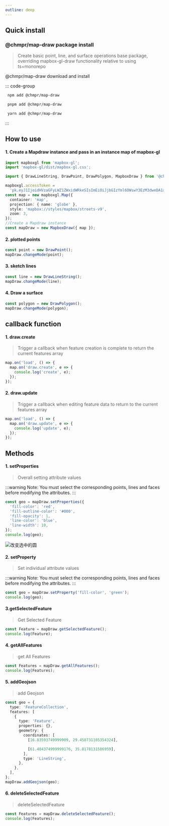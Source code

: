 ```yaml
---
outline: deep
---
```


## Quick install

### @chmpr/map-draw package install

> Create basic point, line, and surface operations base package, overriding mapbox-gl-draw functionality relative to using ts+monorepo

@chmpr/map-draw download and install

::: code-group

```sh [npm]
 npm add @chmpr/map-draw
```

```sh [pnpm]
 pnpm add @chmpr/map-draw
```

```sh [yarn]
 yarn add @chmpr/map-draw
```

:::

## How to use

#### 1. Create a Mapdraw instance and pass in an instance map of mapbox-gl

```ts
import mapboxgl from 'mapbox-gl';
import 'mapbox-gl/dist/mapbox-gl.css';

import { DrawLineString, DrawPoint, DrawPolygon, MapboxDraw } from '@chmpr/map-draw';

mapboxgl.accessToken =
  'pk.eyJ1IjoidHVzaGFyLWZ1ZWxidWRkeSIsImEiOiJjbGIzYml6OWswY3EzM3dweDA1am82OGhqIn0.dQ99KMNUXLKu6MXi1VlwxA';
const map = new mapboxgl.Map({
  container: 'map',
  projection: { name: 'globe' },
  style: 'mapbox://styles/mapbox/streets-v9',
  zoom: 3,
});
//Create a Mapdraw instance
const mapDraw = new MapboxDraw({ map });
```

#### 2. plotted points

```ts
const point = new DrawPoint();
mapDraw.changeMode(point);
```

#### 3. sketch lines

```ts
const line = new DrawLineString();
mapDraw.changeMode(line);
```

#### 4. Draw a surface

```ts
const polygon = new DrawPolygon();
mapDraw.changeMode(polygon);
```

## callback function

#### 1. draw.create

> Trigger a callback when feature creation is complete to return the current features array

```ts
map.on('load', () => {
  map.on('draw.create', e => {
    console.log('create', e);
  });
});
```

#### 2. draw.update

> Trigger a callback when editing feature data to return to the current features array

```ts
map.on('load', () => {
  map.on('draw.update', e => {
    console.log('update', e);
  });
});
```

## Methods

#### 1. setProperties

> Overall setting attribute values

:::warning Note: You must select the corresponding points, lines and faces before modifying the attributes.
:::

```ts
const geo = mapDraw.setProperties({
  'fill-color': 'red',
  'fill-outline-color': '#000',
  'fill-opacity': 1,
  'line-color': 'blue',
  'line-width': 10,
});
console.log(geo);
```

![改变选中的圆](/setProperties.gif)

#### 2. setProperty

> Set individual attribute values

:::warning Note: You must select the corresponding points, lines and faces before modifying the attributes.
:::

```ts
const geo = mapDraw.setProperty('fill-color', 'green');
console.log(geo);
```

#### 3.getSelectedFeature

> Get Selected Feature

```ts
const Feature = mapDraw.getSelectedFeature();
console.log(Feature);
```

#### 4. getAllFeatures

> get All Features

```ts
const Features = mapDraw.getAllFeatures();
console.log(Features);
```

#### 5. addGeojson

> add Geojson

```ts
const geo = {
  type: 'FeatureCollection',
  features: [
    {
      type: 'Feature',
      properties: {},
      geometry: {
        coordinates: [
          [16.83593749999909, 29.458731185354324],

          [61.484374999999176, 35.8178131586959],
        ],
        type: 'LineString',
      },
    },
  ],
};
mapDraw.addGeojson(geo);
```

#### 6. deleteSelectedFeature

> deleteSelectedFeature

```ts
const Features = mapDraw.deleteSelectedFeature();
console.log(Features);
```
